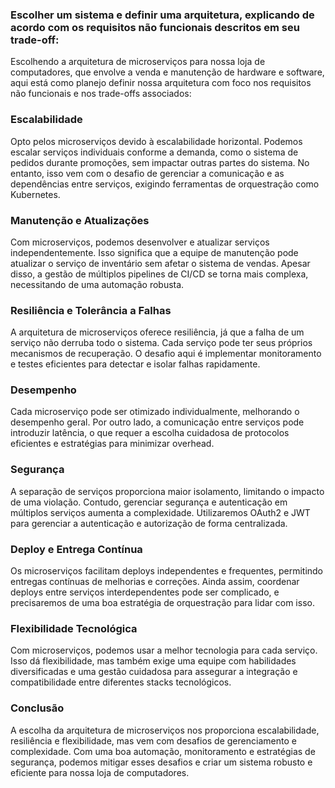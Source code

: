 ### Escolher um sistema e definir uma arquitetura, explicando de acordo com os requisitos não funcionais descritos em seu trade-off:

Escolhendo a arquitetura de microserviços para nossa loja de computadores, que envolve a venda e manutenção de hardware e software, aqui está como planejo definir nossa arquitetura com foco nos requisitos não funcionais e nos trade-offs associados:

### Escalabilidade
Opto pelos microserviços devido à escalabilidade horizontal. Podemos escalar serviços individuais conforme a demanda, como o sistema de pedidos durante promoções, sem impactar outras partes do sistema. No entanto, isso vem com o desafio de gerenciar a comunicação e as dependências entre serviços, exigindo ferramentas de orquestração como Kubernetes.

### Manutenção e Atualizações
Com microserviços, podemos desenvolver e atualizar serviços independentemente. Isso significa que a equipe de manutenção pode atualizar o serviço de inventário sem afetar o sistema de vendas. Apesar disso, a gestão de múltiplos pipelines de CI/CD se torna mais complexa, necessitando de uma automação robusta.

### Resiliência e Tolerância a Falhas
A arquitetura de microserviços oferece resiliência, já que a falha de um serviço não derruba todo o sistema. Cada serviço pode ter seus próprios mecanismos de recuperação. O desafio aqui é implementar monitoramento e testes eficientes para detectar e isolar falhas rapidamente.

### Desempenho
Cada microserviço pode ser otimizado individualmente, melhorando o desempenho geral. Por outro lado, a comunicação entre serviços pode introduzir latência, o que requer a escolha cuidadosa de protocolos eficientes e estratégias para minimizar overhead.

### Segurança
A separação de serviços proporciona maior isolamento, limitando o impacto de uma violação. Contudo, gerenciar segurança e autenticação em múltiplos serviços aumenta a complexidade. Utilizaremos OAuth2 e JWT para gerenciar a autenticação e autorização de forma centralizada.

### Deploy e Entrega Contínua
Os microserviços facilitam deploys independentes e frequentes, permitindo entregas contínuas de melhorias e correções. Ainda assim, coordenar deploys entre serviços interdependentes pode ser complicado, e precisaremos de uma boa estratégia de orquestração para lidar com isso.

### Flexibilidade Tecnológica
Com microserviços, podemos usar a melhor tecnologia para cada serviço. Isso dá flexibilidade, mas também exige uma equipe com habilidades diversificadas e uma gestão cuidadosa para assegurar a integração e compatibilidade entre diferentes stacks tecnológicos.

### Conclusão
A escolha da arquitetura de microserviços nos proporciona escalabilidade, resiliência e flexibilidade, mas vem com desafios de gerenciamento e complexidade. Com uma boa automação, monitoramento e estratégias de segurança, podemos mitigar esses desafios e criar um sistema robusto e eficiente para nossa loja de computadores.
